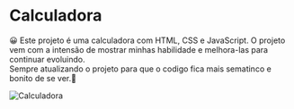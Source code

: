 # Calculadora
<p>😀 Este projeto é uma calculadora com HTML, CSS e JavaScript. O projeto vem com a intensão de mostrar minhas habilidade e melhora-las para continuar evoluindo.<br>
Sempre atualizando o projeto para que o codigo fica mais sematinco e bonito de se ver.🤞</p>

<img src="" alt="Calculadora">

